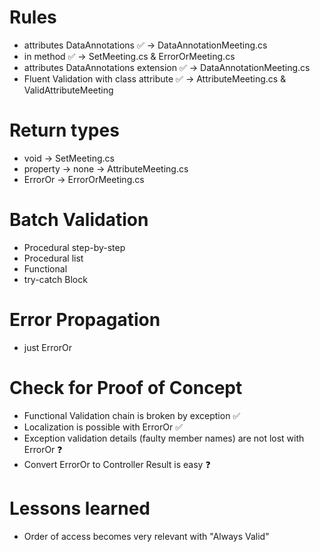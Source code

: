 # Rules
- attributes DataAnnotations  ✅ -> DataAnnotationMeeting.cs
- in method ✅ -> SetMeeting.cs & ErrorOrMeeting.cs
- attributes DataAnnotations extension ✅ -> DataAnnotationMeeting.cs
- Fluent Validation with class attribute ✅ -> AttributeMeeting.cs & ValidAttributeMeeting

# Return types
- void -> SetMeeting.cs
- property -> none -> AttributeMeeting.cs
- ErrorOr -> ErrorOrMeeting.cs


# Batch Validation
- Procedural step-by-step
- Procedural list
- Functional
- try-catch Block

# Error Propagation
- just ErrorOr

# Check for Proof of Concept
- Functional Validation chain is broken by exception ✅
- Localization is possible with ErrorOr  ✅
- Exception validation details (faulty member names) are not lost with ErrorOr ❓
- Convert ErrorOr to Controller Result is easy ❓

# Lessons learned
- Order of access becomes very relevant with "Always Valid"